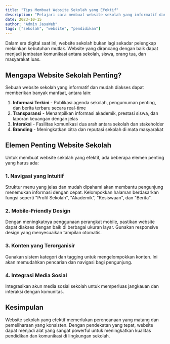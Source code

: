 ```yaml
---
title: "Tips Membuat Website Sekolah yang Efektif"
description: "Pelajari cara membuat website sekolah yang informatif dan mudah digunakan oleh siswa, orang tua, dan staff."
date: 2023-10-15
author: "Admin JasaWeb"
tags: ["sekolah", "website", "pendidikan"]
---
```


Dalam era digital saat ini, website sekolah bukan lagi sekadar pelengkap melainkan kebutuhan mutlak. Website yang dirancang dengan baik dapat menjadi jembatan komunikasi antara sekolah, siswa, orang tua, dan masyarakat luas.

## Mengapa Website Sekolah Penting?

Sebuah website sekolah yang informatif dan mudah diakses dapat memberikan banyak manfaat, antara lain:

1. **Informasi Terkini** - Publikasi agenda sekolah, pengumuman penting, dan berita terbaru secara real-time
2. **Transparansi** - Menampilkan informasi akademik, prestasi siswa, dan laporan keuangan dengan jelas
3. **Interaksi** - Fasilitas komunikasi dua arah antara sekolah dan stakeholder
4. **Branding** - Meningkatkan citra dan reputasi sekolah di mata masyarakat

## Elemen Penting Website Sekolah

Untuk membuat website sekolah yang efektif, ada beberapa elemen penting yang harus ada:

### 1. Navigasi yang Intuitif
Struktur menu yang jelas dan mudah dipahami akan membantu pengunjung menemukan informasi dengan cepat. Kelompokkan halaman berdasarkan fungsi seperti "Profil Sekolah", "Akademik", "Kesiswaan", dan "Berita".

### 2. Mobile-Friendly Design
Dengan meningkatnya penggunaan perangkat mobile, pastikan website dapat diakses dengan baik di berbagai ukuran layar. Gunakan responsive design yang menyesuaikan tampilan otomatis.

### 3. Konten yang Terorganisir
Gunakan sistem kategori dan tagging untuk mengelompokkan konten. Ini akan memudahkan pencarian dan navigasi bagi pengunjung.

### 4. Integrasi Media Sosial
Integrasikan akun media sosial sekolah untuk memperluas jangkauan dan interaksi dengan komunitas.

## Kesimpulan

Website sekolah yang efektif memerlukan perencanaan yang matang dan pemeliharaan yang konsisten. Dengan pendekatan yang tepat, website dapat menjadi alat yang sangat powerful untuk meningkatkan kualitas pendidikan dan komunikasi di lingkungan sekolah.
